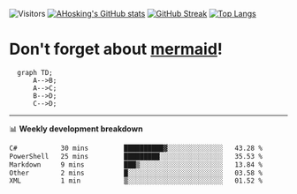![Visitors](https://visitor-badge.laobi.icu/badge?page_id=ahosking.ahosking&color=blue&style=flat-square)
[![AHosking's GitHub stats](https://github-readme-stats.vercel.app/api?username=ahosking&count_private=true&show_icons=true&theme=onedark&hide_rank=true&include_all_commits=true)](https://github.com/ahosking)
[![GitHub Streak](https://github-readme-streak-stats.herokuapp.com?user=ahosking&theme=onedark&hide_border=true)](https://github.com/ahosking)
[![Top Langs](https://github-readme-stats.vercel.app/api/top-langs/?username=ahosking&layout=compact&theme=onedark)](https://github.com/ahosking)

# Don't forget about [mermaid](https://github.blog/2022-02-14-include-diagrams-markdown-files-mermaid/)!

```mermaid
  graph TD;
      A-->B;
      A-->C;
      B-->D;
      C-->D;
```
-------

📊 **Weekly development breakdown**

<!--START_SECTION:waka-->

```txt
C#           30 mins         ██████████▓░░░░░░░░░░░░░░   43.28 %
PowerShell   25 mins         █████████░░░░░░░░░░░░░░░░   35.53 %
Markdown     9 mins          ███▒░░░░░░░░░░░░░░░░░░░░░   13.84 %
Other        2 mins          █░░░░░░░░░░░░░░░░░░░░░░░░   03.58 %
XML          1 min           ▒░░░░░░░░░░░░░░░░░░░░░░░░   01.52 %
```

<!--END_SECTION:waka-->
